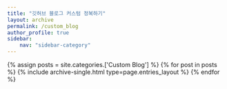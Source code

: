 ```yaml
---
title: "깃허브 블로그 커스텀 정복하기"
layout: archive
permalink: /custom_blog
author_profile: true
sidebar:
    nav: "sidebar-category"
---
```


<!-- 공백이 포함되어 있는 카테고리 이름의 경우 site.categories.['a b c'] 이런식으로! -->

{% assign posts = site.categories.['Custom Blog'] %}
{% for post in posts %} {% include archive-single.html type=page.entries_layout %} {% endfor %}